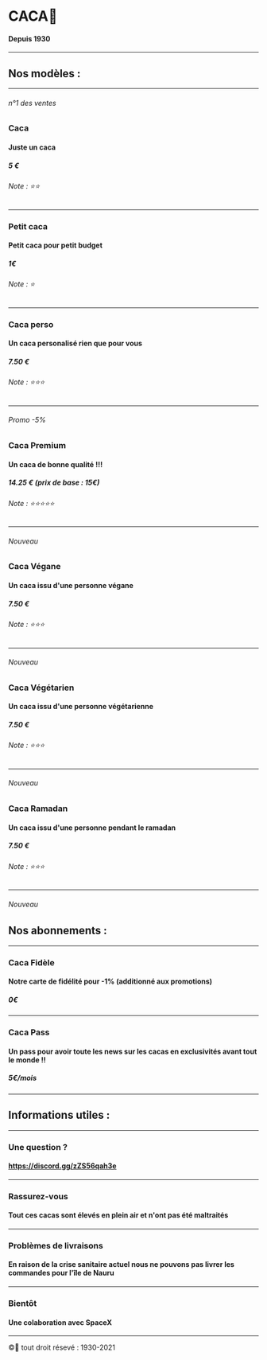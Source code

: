 # CACA💩
#### Depuis 1930
-----------------------------------------------
## Nos modèles :
-----------------------------------------------
###### n°1 des ventes
### Caca
#### Juste un caca
##### 5 €
###### Note : ⭐⭐
-----------------------------------------------
### Petit caca
#### Petit caca pour petit budget
##### 1€
###### Note : ⭐
-----------------------------------------------
### Caca perso
#### Un caca personalisé rien que pour vous
##### 7.50 €
###### Note : ⭐⭐⭐
-----------------------------------------------
###### Promo -5%
### Caca Premium
#### Un caca de bonne qualité !!!
##### 14.25 € (prix de base : 15€)
###### Note : ⭐⭐⭐⭐⭐
-----------------------------------------------
###### Nouveau
### Caca Végane
#### Un caca issu d'une personne végane
##### 7.50 €
###### Note : ⭐⭐⭐
-----------------------------------------------
###### Nouveau
### Caca Végétarien
#### Un caca issu d'une personne végétarienne
##### 7.50 €
###### Note : ⭐⭐⭐
-----------------------------------------------
###### Nouveau
### Caca Ramadan
#### Un caca issu d'une personne pendant le ramadan
##### 7.50 €
###### Note : ⭐⭐⭐
-----------------------------------------------
###### Nouveau
## Nos abonnements :
-----------------------------------------------
### Caca Fidèle
#### Notre carte de fidélité pour -1% (additionné aux promotions)
##### 0€
-----------------------------------------------
### Caca Pass
#### Un pass pour avoir toute les news sur les cacas en exclusivités avant tout le monde !!
##### 5€/mois
-----------------------------------------------
## Informations utiles :
-----------------------------------------------
### Une question ?
#### https://discord.gg/zZS56qah3e
-----------------------------------------------
### Rassurez-vous
#### Tout ces cacas sont élevés en plein air et n'ont pas été maltraités
-----------------------------------------------
### Problèmes de livraisons
#### En raison de la crise sanitaire actuel nous ne pouvons pas livrer les commandes pour l'île de Nauru
-----------------------------------------------
### Bientôt
#### Une colaboration avec SpaceX
-----------------------------------------------

©💩 tout droit résevé : 1930-2021
